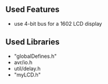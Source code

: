 ## Used Features
- use 4-bit bus for a 1602 LCD display

## Used Libraries
- "globalDefines.h"
- avr/io.h
- util/delay.h
- "myLCD.h"

